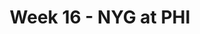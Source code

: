 ---
layout: game
title: Week 16 - NYG at PHI
season: 2021
game_id: 2021_16_NYG_PHI
away_team: NYG
home_team: PHI
---